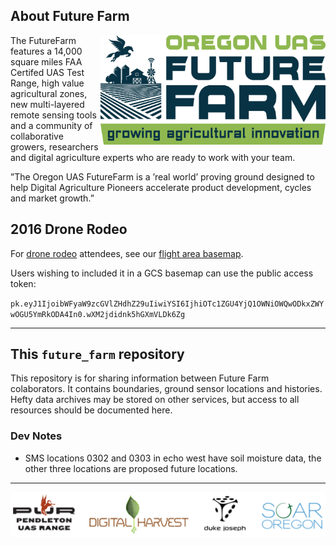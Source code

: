 

## About Future Farm

<img src="doc/img/logo.jpg" width="360" align="right">

The FutureFarm features a 14,000 square miles FAA Certifed UAS Test Range, high value agricultural zones, new multi-layered remote sensing tools and a community of collaborative growers, researchers and digital agriculture experts who are ready to work with your team.

”The Oregon UAS FutureFarm is a ’real world’ proving ground designed to help Digital Agriculture Pioneers accelerate product development, cycles and market growth.”


## 2016 Drone Rodeo

For [drone rodeo](http://www.pendletondrone.rodeo/) attendees, see our [flight area basemap](https://api.mapbox.com/v4/mariospeedwagon.114mcnb5/page.html?access_token=pk.eyJ1IjoibWFyaW9zcGVlZHdhZ29uIiwiYSI6IjhiOTc1ZGU4YjQ1OWNiOWQwODkxZWYwOGU5YmRkODA4In0.wXM2jdidnk5hGXmVLDk6Zg#16/45.8069/-119.0863).

Users wishing to included it in a GCS basemap can use the public access token:

`pk.eyJ1IjoibWFyaW9zcGVlZHdhZ29uIiwiYSI6IjhiOTc1ZGU4YjQ1OWNiOWQwODkxZWYwOGU5YmRkODA4In0.wXM2jdidnk5hGXmVLDk6Zg`

*** 

## This `future_farm` repository

This repository is for sharing information between Future Farm colaborators. It contains boundaries, ground sensor locations and histories. Hefty data archives may be stored on other services, but access to all resources should be documented here.

### Dev Notes

* SMS locations 0302 and 0303 in echo west have soil moisture data, the other three locations are proposed future locations.

*** 
![Partners](doc/img/partners.PNG)


